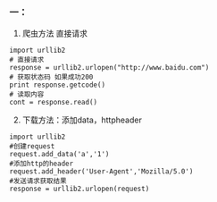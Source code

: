 ### 一：

1. 爬虫方法 直接请求

```
import urllib2
# 直接请求
response = urllib2.urlopen("http://www.baidu.com")
# 获取状态码 如果成功200
print response.getcode()
# 读取内容
cont = response.read()
```

2. 下载方法：添加data，httpheader
```
import urllib2
#创建request
request.add_data('a','1')
#添加http的header
request.add_header('User-Agent','Mozilla/5.0')
#发送请求获取结果
response = urllib2.urlopen(request)
```